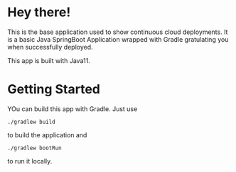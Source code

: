 # Hey there! 

This is the base application used to show continuous cloud deployments. It is a basic Java SpringBoot Application wrapped with Gradle gratulating you when successfully deployed.

This app is built with Java11.

# Getting Started

YOu can build this app with Gradle. Just use 

` ./gradlew build `

to build the application and 

` ./gradlew bootRun `

to run it locally. 
